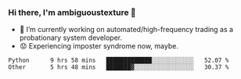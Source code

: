 ### Hi there, I'm ambiguoustexture 👋

<!--
**ambiguoustexture/ambiguoustexture** is a ✨ _special_ ✨ repository because its `README.md` (this file) appears on your GitHub profile.

Here are some ideas to get you started:
-->
- 🔭 I’m currently working on automated/high-frequency trading as a probationary system developer.
- :worried: Experiencing imposter syndrome now, maybe.

<!--START_SECTION:waka-->

```text
Python      9 hrs 58 mins   █████████████░░░░░░░░░░░░   52.07 %
Other       5 hrs 48 mins   ███████▓░░░░░░░░░░░░░░░░░   30.37 %
```

<!--END_SECTION:waka-->
